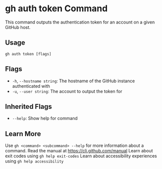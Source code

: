 # gh auth token Command

This command outputs the authentication token for an account on a given GitHub host.

## Usage

```
gh auth token [flags]
```

## Flags

*   `-h`, `--hostname string`: The hostname of the GitHub instance authenticated with
*   `-u`, `--user string`: The account to output the token for

## Inherited Flags

*   `--help`: Show help for command

## Learn More

Use `gh <command> <subcommand> --help` for more information about a command.
Read the manual at https://cli.github.com/manual
Learn about exit codes using `gh help exit-codes`
Learn about accessibility experiences using `gh help accessibility`
